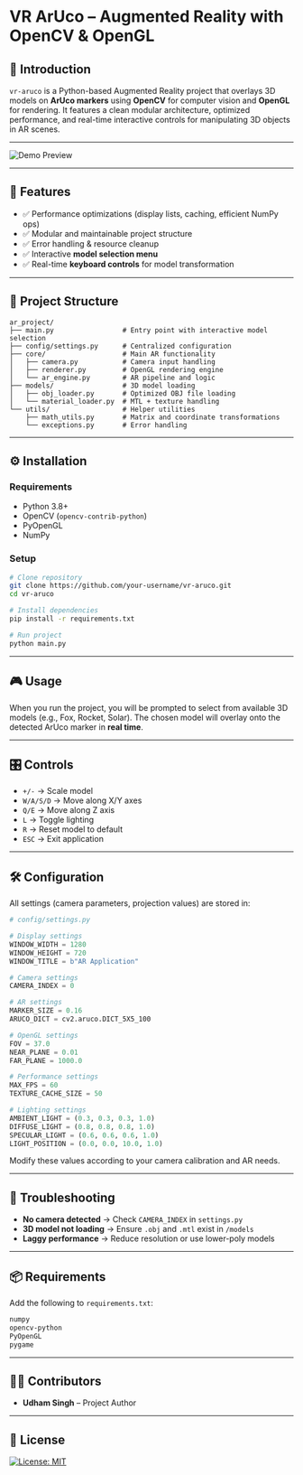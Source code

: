 # VR ArUco – Augmented Reality with OpenCV & OpenGL

## 📖 Introduction

`vr-aruco` is a Python-based Augmented Reality project that overlays 3D models on **ArUco markers** using **OpenCV** for computer vision and **OpenGL** for rendering.
It features a clean modular architecture, optimized performance, and real-time interactive controls for manipulating 3D objects in AR scenes.

---

![Demo Preview](https://github.com/udham2511/vr_aruco/blob/main/docs/assets/demo.gif)

---

## 🚀 Features

* ✅ Performance optimizations (display lists, caching, efficient NumPy ops)
* ✅ Modular and maintainable project structure
* ✅ Error handling & resource cleanup
* ✅ Interactive **model selection menu**
* ✅ Real-time **keyboard controls** for model transformation

---

## 📂 Project Structure

```
ar_project/
├── main.py                 # Entry point with interactive model selection
├── config/settings.py      # Centralized configuration
├── core/                   # Main AR functionality
│   ├── camera.py           # Camera input handling
│   ├── renderer.py         # OpenGL rendering engine
│   └── ar_engine.py        # AR pipeline and logic
├── models/                 # 3D model loading
│   ├── obj_loader.py       # Optimized OBJ file loading
│   └── material_loader.py  # MTL + texture handling
└── utils/                  # Helper utilities
    ├── math_utils.py       # Matrix and coordinate transformations
    └── exceptions.py       # Error handling
```

---

## ⚙️ Installation

### Requirements

* Python 3.8+
* OpenCV (`opencv-contrib-python`)
* PyOpenGL
* NumPy

### Setup

```bash
# Clone repository
git clone https://github.com/your-username/vr-aruco.git
cd vr-aruco

# Install dependencies
pip install -r requirements.txt

# Run project
python main.py
```

---

## 🎮 Usage

When you run the project, you will be prompted to select from available 3D models (e.g., Fox, Rocket, Solar).
The chosen model will overlay onto the detected ArUco marker in **real time**.

---

## 🎛 Controls

* `+/-` → Scale model
* `W/A/S/D` → Move along X/Y axes
* `Q/E` → Move along Z axis
* `L` → Toggle lighting
* `R` → Reset model to default
* `ESC` → Exit application

---

## 🛠 Configuration

All settings (camera parameters, projection values) are stored in:

```python
# config/settings.py

# Display settings
WINDOW_WIDTH = 1280
WINDOW_HEIGHT = 720
WINDOW_TITLE = b"AR Application"

# Camera settings
CAMERA_INDEX = 0

# AR settings
MARKER_SIZE = 0.16
ARUCO_DICT = cv2.aruco.DICT_5X5_100

# OpenGL settings
FOV = 37.0
NEAR_PLANE = 0.01
FAR_PLANE = 1000.0

# Performance settings
MAX_FPS = 60
TEXTURE_CACHE_SIZE = 50

# Lighting settings
AMBIENT_LIGHT = (0.3, 0.3, 0.3, 1.0)
DIFFUSE_LIGHT = (0.8, 0.8, 0.8, 1.0)
SPECULAR_LIGHT = (0.6, 0.6, 0.6, 1.0)
LIGHT_POSITION = (0.0, 0.0, 10.0, 1.0)
```

Modify these values according to your camera calibration and AR needs.

---

## 🐞 Troubleshooting

* **No camera detected** → Check `CAMERA_INDEX` in `settings.py`
* **3D model not loading** → Ensure `.obj` and `.mtl` exist in `/models`
* **Laggy performance** → Reduce resolution or use lower-poly models

---

## 📦 Requirements

Add the following to `requirements.txt`:

```txt
numpy
opencv-python
PyOpenGL
pygame
```

---

## 👨‍💻 Contributors

* **Udham Singh** – Project Author

---

## 📜 License

[![License: MIT](https://img.shields.io/badge/License-MIT-yellow.svg)](https://opensource.org/licenses/MIT)